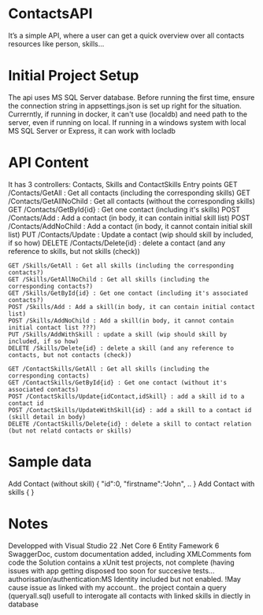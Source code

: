 # ContactsAPI
It’s a simple API, where a user can get a quick overview over all contacts resources
like person, skills...

# Initial Project Setup
The api uses MS SQL Server database. Before running the first time, ensure the connection string in appsettings.json is set up right for the situation.
Currerntly, if running in docker, it can't use (localdb) and need path to the server, even if running on local. If running in a windows system with local MS SQL Server or Express, it can work with locladb

# API Content
It has 3 controllers: Contacts, Skills and ContactSkills
Entry points
	GET /Contacts/GetAll : Get all contacts (including the corresponding skills)
	GET /Contacts/GetAllNoChild : Get all contacts (without the corresponding skills)
	GET /Contacts/GetById{id} : Get one contact (including it's skills)
	POST /Contacts/Add : Add a contact (in body, it can contain initial skill list)
	POST /Contacts/AddNoChild : Add a contact (in body, it cannot contain initial skill list)
	PUT /Contacts/Update : Update a contact (wip should skill by included, if so how)
	DELETE /Contacts/Delete{id} : delete a contact (and any reference to skills, but not skills (check))
	
	GET /Skills/GetAll : Get all skills (including the corresponding contacts?)
	GET /Skills/GetAllNoChild : Get all skills (including the corresponding contacts?)
	GET /Skills/GetById{id} : Get one contact (including it's associated contacts?)
	POST /Skills/Add : Add a skill(in body, it can contain initial contact list)
	POST /Skills/AddNoChild : Add a skill(in body, it cannot contain initial contact list ???)
	PUT /Skills/AddWithSkill : update a skill (wip should skill by included, if so how)
	DELETE /Skills/Delete{id} : delete a skill (and any reference to contacts, but not contacts (check))
	
	GET /ContactSkills/GetAll : Get all skills (including the corresponding contacts)
	GET /ContactSkills/GetById{id} : Get one contact (without it's associated contacts)
	POST /ContactSkills/Update{idContact,idSkill} : add a skill id to a contact id
	POST /ContactSkills/UpdateWithSkill{id} : add a skill to a contact id (skill detail in body)
	DELETE /ContactSkills/Delete{id} : delete a skill to contact relation (but not relatd contacts or skills)
		
# Sample data
Add Contact (without skill)
{
	"id":0,
	"firstname":"John",
	..
}
Add Contact with skills
{
}
		
# Notes
Developped with Visual Studio 22
.Net Core 6
Entity Famework 6
SwaggerDoc, custom documentation added, including XMLComments fom code
the Solution contains a xUnit test projects, not complete (having issues with app getting disposed too soon for succesive tests...
authorisation/authentication:MS Identity included but not enabled. !May cause issue as linked with my account..
the project contain a query (queryall.sql) usefull to interogate all contacts with linked skills in diectly in database
